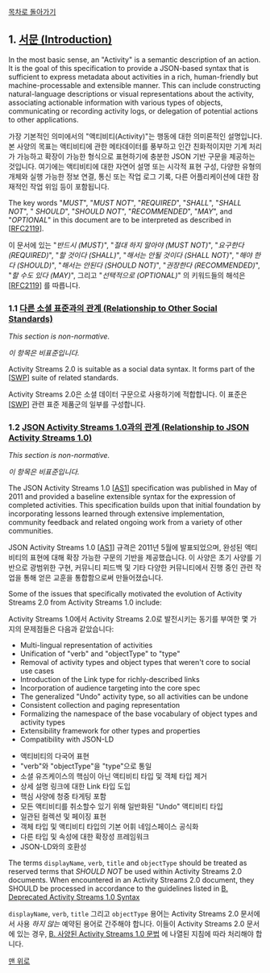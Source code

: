 [목차로 돌아가기](ActivityStreams2.0Contents.md)

## 1. [서문 (Introduction)](ActivityStreams2.0Contents.md#목차-table-of-contents)

In the most basic sense, an "Activity" is a semantic description of an action. It is the goal of this specification to provide a JSON-based syntax that is sufficient to express metadata about activities in a rich, human-friendly but machine-processable and extensible manner. This can include constructing natural-language descriptions or visual representations about the activity, associating actionable information with various types of objects, communicating or recording activity logs, or delegation of potential actions to other applications.

가장 기본적인 의미에서의 "액티비티(Activity)"는 행동에 대한 의미론적인 설명입니다. 본 사양의 목표는 액티비티에 관한 메타데이터를 풍부하고 인간 친화적이지만 기계 처리가 가능하고 확장이 가능한 형식으로 표현하기에 충분한 JSON 기반 구문을 제공하는 것입니다. 여기에는 액티비티에 대한 자연어 설명 또는 시각적 표현 구성, 다양한 유형의 개체와 실행 가능한 정보 연결, 통신 또는 작업 로그 기록, 다른 어플리케이션에 대한 잠재적인 작업 위임 등이 포함됩니다.

The key words "*MUST*", "*MUST NOT*", "*REQUIRED*", "*SHALL*", "*SHALL NOT*", " *SHOULD*", "*SHOULD NOT*", "*RECOMMENDED*", "*MAY*", and "*OPTIONAL*" in this document are to be interpreted as described in [[RFC2119](ActivityVocabularyChapterF.md#rfc2119)].

이 문서에 있는 "*반드시 (MUST)*", "*절대 하지 말아야 (MUST NOT)*", "*요구한다 (REQUIRED)*", "*할 것이다 (SHALL)*", "*해서는 안될 것이다 (SHALL NOT)*", "*해야 한다 (SHOULD)*", "*해서는 안된다 (SHOULD NOT)*", "*권장한다 (RECOMMENDED)*", "*할 수도 있다 (MAY)*", 그리고 "*선택적으로 (OPTIONAL)*" 의 키워드들의 해석은  [[RFC2119](ActivityVocabularyChapterF.md#rfc2119)] 를 따릅니다.

### 1.1 [다른 소셜 표준과의 관계 (Relationship to Other Social Standards)](#1-서문-introduction)

_This section is non-normative._

_이 항목은 비표준입니다._

Activity Streams 2.0 is suitable as a social data syntax. It forms part of the [[SWP](ActivityStreams2.0ChapterF.md#swp)] suite of related standards.

Activity Streams 2.0은 소셜 데이터 구문으로 사용하기에 적합합니다. 이 표준은 [[SWP](ActivityStreams2.0ChapterF.md#swp)] 관련 표준 제품군의 일부를 구성합니다.

### 1.2 [JSON Activity Streams 1.0과의 관계 (Relationship to JSON Activity Streams 1.0)](#1-서문-introduction)

_This section is non-normative._

_이 항목은 비표준입니다._

The JSON Activity Streams 1.0 [[AS1](ActivityStreams2.0ChapterF.md#as1)] specification was published in May of 2011 and provided a baseline extensible syntax for the expression of completed activities. This specification builds upon that initial foundation by incorporating lessons learned through extensive implementation, community feedback and related ongoing work from a variety of other communities.

JSON Activity Streams 1.0 [[AS1](ActivityStreams2.0ChapterF.md#as1)] 규격은 2011년 5월에 발표되었으며, 완성된 액티비티의 표현에 대해 확장 가능한 구문의 기반을 제공했습니다. 이 사양은 초기 사양를 기반으로 광범위한 구현, 커뮤니티 피드백 및 기타 다양한 커뮤니티에서 진행 중인 관련 작업을 통해 얻은 교훈을 통합함으로써 만들어졌습니다.

Some of the issues that specifically motivated the evolution of Activity Streams 2.0 from Activity Streams 1.0 include:

Activity Streams 1.0에서 Activity Streams 2.0로 발전시키는 동기를 부여한 몇 가지의 문제점들은 다음과 같았습니다:

- Multi-lingual representation of activities
- Unification of "verb" and "objectType" to "type"
- Removal of activity types and object types that weren't core to social use cases
- Introduction of the Link type for richly-described links
- Incorporation of audience targeting into the core spec
- The generalized "Undo" activity type, so all activities can be undone
- Consistent collection and paging representation
- Formalizing the namespace of the base vocabulary of object types and activity types
- Extensibility framework for other types and properties
- Compatibility with JSON-LD

[//Comment]: # "BLANK"

- 액티비티의 다국어 표현
- "verb"와 "objectType"을 "type"으로 통일
- 소셜 유즈케이스의 핵심이 아닌 액티비티 타입 및 객체 타입 제거
- 상세 설명 링크에 대한 Link 타입 도입
- 핵심 사양에 청중 타게팅 포함
- 모든 액티비티를 취소할수 있기 위해 일반화된 "Undo" 액티비티 타입
- 일관된 컬렉션 및 페이징 표현
- 객체 타입 및 액티비티 타입의 기본 어휘 네임스페이스 공식화
- 다른 타입 및 속성에 대한 확장성 프레임워크
- JSON-LD와의 호환성

The terms `displayName`, `verb`, `title` and `objectType` should be treated as reserved terms that *SHOULD NOT* be used within Activity Streams 2.0 documents. When encountered in an Activity Streams 2.0 document, they SHOULD be processed in accordance to the guidelines listed in [B. Deprecated Activity Streams 1.0 Syntax](https://www.w3.org/TR/activitystreams-core/#activitystreams-1.0a)

`displayName`, `verb`, `title` 그리고 `objectType` 용어는 Activity Streams 2.0 문서에서 사용 *하지 않는* 예약된 용어로 간주해야 합니다. 이들이 Activity Streams 2.0 문서에 있는 경우, [B. 사양된 Activity Streams 1.0 문법](ActivityStreams2.0ChapterB.md) 에 나열된 지침에 따라 처리해야 합니다.

[맨 위로](#1-서문-introduction)
